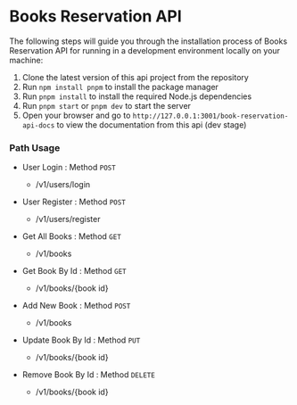 # Books Reservation API

The following steps will guide you through the installation process of Books Reservation API for running in a development environment locally on your machine:

1. Clone the latest version of this api project from the repository
2. Run `npm install pnpm` to install the package manager
3. Run `pnpm install` to install the required Node.js dependencies
4. Run `pnpm start` or `pnpm dev` to start the server
5. Open your browser and go to `http://127.0.0.1:3001/book-reservation-api-docs` to view the documentation from this api (dev stage)

### Path Usage

- User Login : Method `POST`
  - /v1/users/login

- User Register : Method `POST`
  - /v1/users/register

- Get All Books : Method `GET`
  - /v1/books

- Get Book By Id : Method `GET`
  - /v1/books/{book id}

- Add New Book : Method `POST`
  - /v1/books

- Update Book By Id : Method `PUT`
  - /v1/books/{book id}

- Remove Book By Id : Method `DELETE`
  - /v1/books/{book id}

